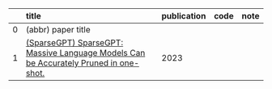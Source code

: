 |    | title                                                                                                                     | publication   | code   | note   |
|---:|:--------------------------------------------------------------------------------------------------------------------------|:--------------|:-------|:-------|
|  0 | (abbr) paper title                                                                                                        |               |        |        |
|  1 | [ (SparseGPT) SparseGPT: Massive Language Models Can be Accurately Pruned in one-shot.](https://arxiv.org/abs/2301.00774) | 2023          |        |        |